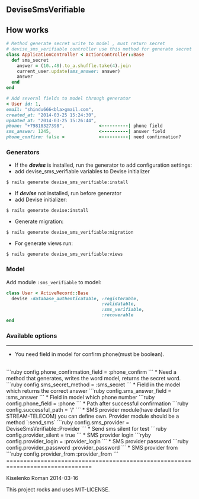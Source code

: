 ## DeviseSmsVerifiable ##

## How works ##

```ruby
# Method generate secret write to model , must return secret
# devise_sms_verifiable controller use this method for generate secret
class ApplicationController < ActionController::Base
  def sms_secret
    answer = (10..48).to_a.shuffle.take(4).join
    current_user.update(sms_answer: answer)
    answer
  end
end

# Add several fields to model through generator
< User id: 1,
email: "shindu666<bla>gmail.com",
created_at: "2014-03-25 15:24:30",
updated_at: "2014-03-25 15:26:44",
phone: "+79818327398",             <----------| phone field
sms_answer: 1245,                  <----------| answer field
phone_confirm: false >             <----------| need confirmation?
```
### Generators ###

* If the ***devise*** is installed, run the generator to add configuration settings:
* add devise_sms_verifiable variables to Devise initializer
```irb
$ rails generate devise_sms_verifiable:install
```
* If ***devise*** not installed, run before generator
*  add Devise initializer:
```irb
$ rails generate devise:install
```
* Generate migration:
```irb
$ rails generate devise_sms_verifiable:migration
```
* For generate views run:
```irb
$ rails generate devise_sms_verifiable:views
```
### Model ###

Add module `:sms_verifiable` to model:
```ruby
class User < ActiveRecord::Base
  devise :database_authenticatable, :registerable,
                                    :validatable,
                                    :sms_verifiable,
                                    :recoverable
end
```

### Available options ###

* * *

* You need field in model for confirm phone(must be boolean).
<br>
```ruby
config.phone_confirmation_field = :phone_confirm
```
* Need a method that generates, writes the word model, returns the secret word.
```ruby
config.sms_secret_method = :sms_secret
```
* Field in the model which returns the correct answer
```ruby
config.sms_answer_field = :sms_answer
```
* Field in model which phone number
```ruby
config.phone_field = :phone
```
* Path after successful confirmation
```ruby
config.successful_path = '/'
```
* SMS provider module(have default for STREAM-TELECOM)
you can define own. Provider module should be a method `:send_sms`
```ruby
config.sms_provider = DeviseSmsVerifiable::Provider
```
* Send sms silent for test
```ruby
config.provider_silent = true
```
* SMS provider login
```ryby
config.provider_login = :provider_login
```
* SMS provider password
```ruby
config.provider_password :provider_password
```
* SMS provider from
```ruby
config.provider_from :provider_from
```
===============================================================================

Kiselenko Roman 2014-03-16

This project rocks and uses MIT-LICENSE.


